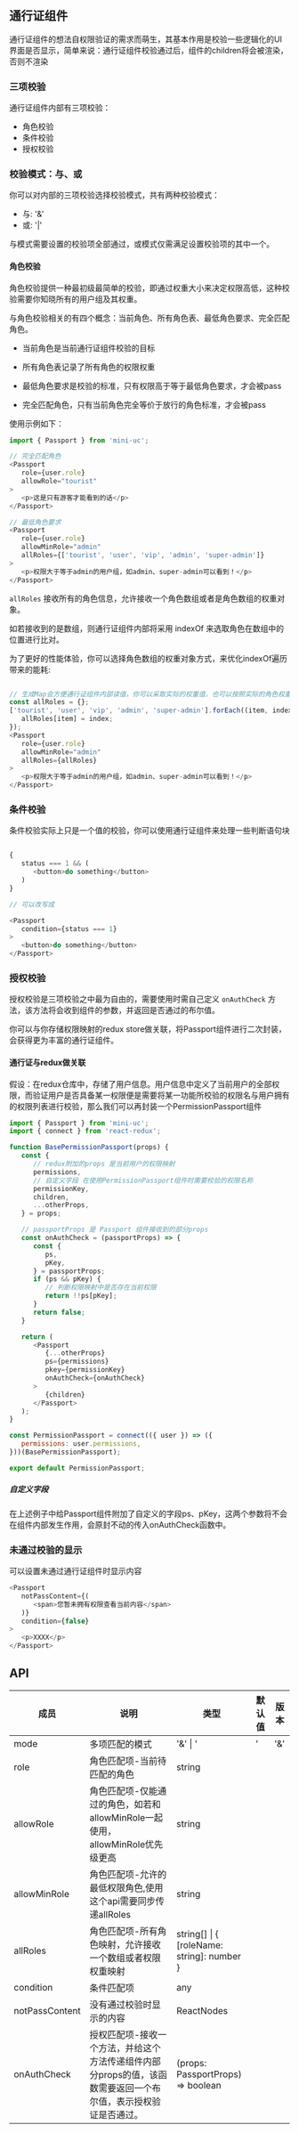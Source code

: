 ## 通行证组件

通行证组件的想法自权限验证的需求而萌生，其基本作用是校验一些逻辑化的UI界面是否显示，简单来说：通行证组件校验通过后，组件的children将会被渲染，否则不渲染

### 三项校验

通行证组件内部有三项校验：

+ 角色校验
+ 条件校验
+ 授权校验

### 校验模式：与、或

你可以对内部的三项校验选择校验模式，共有两种校验模式：

+ 与: '&'
+ 或: '|'

与模式需要设置的校验项全部通过，或模式仅需满足设置校验项的其中一个。

#### 角色校验

角色校验提供一种最初级最简单的校验，即通过权重大小来决定权限高低，这种校验需要你知晓所有的用户组及其权重。

与角色校验相关的有四个概念：当前角色、所有角色表、最低角色要求、完全匹配角色。

+ 当前角色是当前通行证组件校验的目标

+ 所有角色表记录了所有角色的权限权重

+ 最低角色要求是校验的标准，只有权限高于等于最低角色要求，才会被pass

+ 完全匹配角色，只有当前角色完全等价于放行的角色标准，才会被pass

使用示例如下：

```javascript
import { Passport } from 'mini-uc';

// 完全匹配角色
<Passport
   role={user.role}
   allowRole="tourist"
>
   <p>这是只有游客才能看到的话</p>
</Passport>

// 最低角色要求
<Passport
   role={user.role}
   allowMinRole="admin"
   allRoles={['tourist', 'user', 'vip', 'admin', 'super-admin']}
>
   <p>权限大于等于admin的用户组，如admin、super-admin可以看到！</p>
</Passport>
```

`allRoles` 接收所有的角色信息，允许接收一个角色数组或者是角色数组的权重对象。

如若接收到的是数组，则通行证组件内部将采用 indexOf 来选取角色在数组中的位置进行比对。

为了更好的性能体验，你可以选择角色数组的权重对象方式，来优化indexOf遍历带来的能耗:

```javascript

// 生成Map会方便通行证组件内部读值，你可以采取实际的权重值，也可以按照实际的角色权重排序给予一个虚假的权重值。
const allRoles = {};
['tourist', 'user', 'vip', 'admin', 'super-admin'].forEach((item, index) => {
   allRoles[item] = index;
});
<Passport
   role={user.role}
   allowMinRole="admin"
   allRoles={allRoles}
>
   <p>权限大于等于admin的用户组，如admin、super-admin可以看到！</p>
</Passport>
```

### 条件校验

条件校验实际上只是一个值的校验，你可以使用通行证组件来处理一些判断语句块

```javascript

{
   status === 1 && (
      <button>do something</button>
   )
}

// 可以改写成

<Passport
   condition={status === 1}
>
   <button>do something</button>
</Passport>
```

### 授权校验

授权校验是三项校验之中最为自由的，需要使用时需自己定义 `onAuthCheck` 方法，该方法将会收到组件的参数，并返回是否通过的布尔值。

你可以与你存储权限映射的redux store做关联，将Passport组件进行二次封装，会获得更为丰富的通行证组件。

#### 通行证与redux做关联

假设：在redux仓库中，存储了用户信息。用户信息中定义了当前用户的全部权限，而验证用户是否具备某一权限便是需要将某一功能所校验的权限名与用户拥有的权限列表进行校验，那么我们可以再封装一个PermissionPassport组件

```javascript
import { Passport } from 'mini-uc';
import { connect } from 'react-redux';

function BasePermissionPassport(props) {
   const {
      // redux附加的props 是当前用户的权限映射
      permissions,
      // 自定义字段 在使用PermissionPassport组件时需要校验的权限名称
      permissionKey,
      children,
      ...otherProps,
   } = props;

   // passportProps 是 Passport 组件接收到的部分props
   const onAuthCheck = (passportProps) => {
      const {
         ps,
         pKey,
      } = passportProps;
      if (ps && pKey) {
         // 判断权限映射中是否存在当前权限
         return !!ps[pKey];
      }
      return false;
   }

   return (
      <Passport
         {...otherProps}
         ps={permissions}
         pkey={permissionKey}
         onAuthCheck={onAuthCheck}
      >
         {children}
      </Passport>
   );
}

const PermissionPassport = connect(({ user }) => ({
   permissions: user.permissions,
}))(BasePermissionPassport);

export default PermissionPassport;
```

##### 自定义字段

在上述例子中给Passport组件附加了自定义的字段ps、pKey，这两个参数将不会在组件内部发生作用，会原封不动的传入onAuthCheck函数中。

### 未通过校验的显示

可以设置未通过通行证组件时显示内容

```javascript
<Passport
   notPassContent={(
      <span>您暂未拥有权限查看当前内容</span>
   )}
   condition={false}
>
   <p>XXXX</p>
</Passport>
```

## API

| 成员 | 说明 | 类型 | 默认值 | 版本 |
| --- | --- | --- | --- | --- |
| mode | 多项匹配的模式 | '&' &#124; '|' | '&' | |
| role | 角色匹配项-当前待匹配的角色 | string | | |
| allowRole | 角色匹配项-仅能通过的角色，如若和allowMinRole一起使用，allowMinRole优先级更高 | string | | |
| allowMinRole | 角色匹配项-允许的最低权限角色,使用这个api需要同步传递allRoles | string | | |
| allRoles | 角色匹配项-所有角色映射，允许接收一个数组或者权限权重映射 | string[] &#124; { [roleName: string]: number } | | |
| condition | 条件匹配项 | any | | |
| notPassContent | 没有通过校验时显示的内容 | ReactNodes | | |
| onAuthCheck | 授权匹配项-接收一个方法，并给这个方法传递组件内部分props的值，该函数需要返回一个布尔值，表示授权验证是否通过。 | (props: PassportProps) => boolean | | |